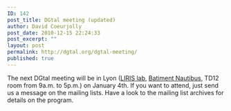 ```yaml
---
ID: 142
post_title: DGtal meeting (updated)
author: David Coeurjolly
post_date: 2010-12-15 22:24:33
post_excerpt: ""
layout: post
permalink: http://dgtal.org/dgtal-meeting/
published: true
---
```

The next DGtal meeting will be in Lyon ([LIRIS lab][1], [Batiment Nautibus][2], TD12 room from 9a.m. to 5p.m.) on January 4th. If you want to attend, just send us a message on the mailing lists. Have a look to the mailing list archives for details on the program.

 [1]: http://liris.cnrs.fr
 [2]: https://liris.cnrs.fr/acces/localisation-UCBL.htm
